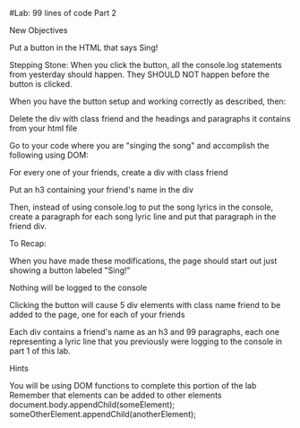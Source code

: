 #Lab: 99 lines of code Part 2

New Objectives

Put a button in the HTML that says Sing!

Stepping Stone: When you click the button, all the console.log statements from yesterday should happen. They SHOULD NOT happen before the button is clicked.

When you have the button setup and working correctly as described, then:

Delete the div with class friend and the headings and paragraphs it contains from your html file

Go to your code where you are "singing the song" and accomplish the following using DOM:

For every one of your friends, create a div with class friend

Put an h3 containing your friend's name in the div

Then, instead of using console.log to put the song lyrics in the console, create a paragraph for each song lyric line and put that paragraph in the friend div.

To Recap:

When you have made these modifications, the page should start out just showing a button labeled "Sing!"

Nothing will be logged to the console

Clicking the button will cause 5 div elements with class name friend to be added to the page, one for each of your friends

Each div contains a friend's name as an h3 and 99 paragraphs, each one representing a lyric line that you previously were logging to the console in part 1 of this lab.

Hints

You will be using DOM functions to complete this portion of the lab
Remember that elements can be added to other elements
document.body.appendChild(someElement);
someOtherElement.appendChild(anotherElement);